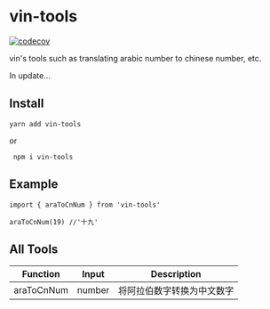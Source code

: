 # vin-tools
[![codecov](https://codecov.io/gh/VinVC/vin-tools/branch/master/graph/badge.svg)](https://codecov.io/gh/VinVC/vin-tools)

vin's tools such as translating arabic number to chinese number, etc. 

In update...

## Install

```
yarn add vin-tools 
```
or
```
 npm i vin-tools
```

## Example

```
import { araToCnNum } from 'vin-tools'

araToCnNum(19) //'十九'
```

## All Tools

| Function | Input | Description
|:-:|:-:|:-:|
| araToCnNum | number | 将阿拉伯数字转换为中文数字 |
